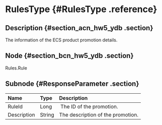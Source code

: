 # RulesType {#RulesType .reference}

## Description {#section_acn_hw5_ydb .section}

The information of the ECS product promotion details.

## Node {#section_bcn_hw5_ydb .section}

Rules.Rule

## Subnode {#ResponseParameter .section}

|Name|Type|Description|
|:---|:---|:----------|
|RuleId|Long| The ID of the promotion.|
|Description|String|The description of the promotion.|

